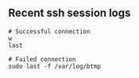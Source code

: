 ## Recent ssh session logs
```
# Successful connection
w
last

# Failed connection
sudo last -f /var/log/btmp
```

<br />